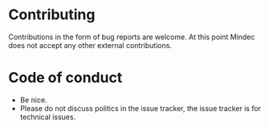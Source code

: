 # Contributing

Contributions in the form of bug reports are welcome. At this point Mindec does
not accept any other external contributions.

# Code of conduct

 * Be nice.
 * Please do not discuss politics in the issue tracker,
   the issue tracker is for technical issues.

